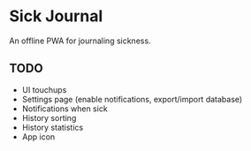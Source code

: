 # Sick Journal
An offline PWA for journaling sickness.

## TODO
- UI touchups
- Settings page (enable notifications, export/import database)
- Notifications when sick
- History sorting
- History statistics
- App icon